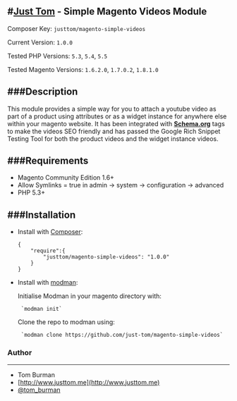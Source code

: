 #[Just Tom](http://www.justtom.me) - Simple Magento Videos Module
---

Composer Key: `justtom/magento-simple-videos`

Current Version: `1.0.0`

Tested PHP Versions: `5.3`, `5.4`, `5.5`

Tested Magento Versions: `1.6.2.0`, `1.7.0.2`, `1.8.1.0`


###Description
---
This module provides a simple way for you to attach a youtube video as part of a product using attributes or as a widget instance for anywhere else within your magento website.
It has been integrated with **[Schema.org](https://schema.org/)** tags to make the videos SEO friendly and has passed the Google Rich Snippet Testing Tool for both the product videos and the widget instance videos.

###Requirements
---
 * Magento Community Edition 1.6+
 * Allow Symlinks = true in admin -> system -> configuration -> advanced
 * PHP 5.3+
 
###Installation
---
 * Install with [Composer](https://getcomposer.org/):
 
	```
	{
		"require":{
			"justtom/magento-simple-videos": "1.0.0"
		}
	}
	```
	
 * Install with [modman](https://github.com/colinmollenhour/modman):
 	
 	Initialise Modman in your magento directory with:
 	
 		`modman init`
 	Clone the repo to modman using:
 	
 		`modman clone https://github.com/just-tom/magento-simple-videos`
 		
### Author
---
 * Tom Burman
 * [http://www.justtom.me](http://www.justtom.me)
 * [@tom_burman](https://twitter.com/tom_burman)